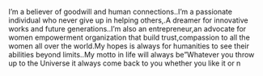 I’m a believer of goodwill and human connections..I’m a passionate individual who never give up in helping others,.A dreamer for innovative works and future generations..I’m also an entrepreneur,an advocate for women empowerment organization that build trust,compassion to all the women all over the world.My hopes is always for humanities to see their abilities beyond limits..My motto in life will always be”Whatever you throw up to the Universe it always come back to you whether you like it or n
